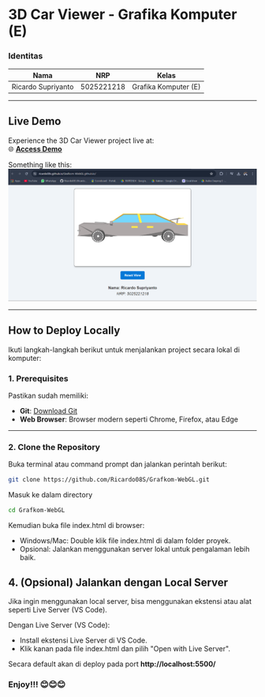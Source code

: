 # **3D Car Viewer - Grafika Komputer (E)**

### **Identitas**
| **Nama**             | **NRP**      | **Kelas**               |
| -------------------- | ------------ | ----------------------- |
| Ricardo Supriyanto   | 5025221218   | Grafika Komputer (E)    |

---

## **Live Demo**
Experience the 3D Car Viewer project live at:  
🌐 [**Access Demo**](https://ricardo08s.github.io/Grafkom-WebGL/)

Something like this:
![tampilan-website](/documentation/image.png)

---

## **How to Deploy Locally**

Ikuti langkah-langkah berikut untuk menjalankan project secara lokal di komputer:

### **1. Prerequisites**
Pastikan sudah memiliki:
- **Git**: [Download Git](https://git-scm.com/downloads)
- **Web Browser**: Browser modern seperti Chrome, Firefox, atau Edge

---

### **2. Clone the Repository**
Buka terminal atau command prompt dan jalankan perintah berikut:

```bash
git clone https://github.com/Ricardo08S/Grafkom-WebGL.git
```

Masuk ke dalam directory

```bash
cd Grafkom-WebGL
```

Kemudian buka file index.html di browser:

- Windows/Mac: Double klik file index.html di dalam folder proyek.
- Opsional: Jalankan menggunakan server lokal untuk pengalaman lebih baik.

## **4. (Opsional) Jalankan dengan Local Server**
Jika ingin menggunakan local server, bisa menggunakan ekstensi atau alat seperti Live Server (VS Code).

Dengan Live Server (VS Code):
- Install ekstensi Live Server di VS Code.
- Klik kanan pada file index.html dan pilih "Open with Live Server".

Secara default akan di deploy pada port **http://localhost:5500/**

### Enjoy!!! 😊😊😊